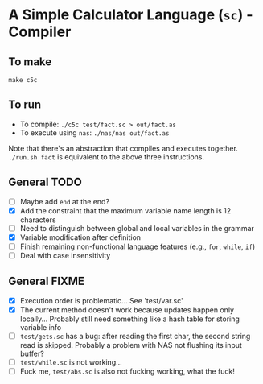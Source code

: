 # A Simple Calculator Language (`sc`) - Compiler

## To make

`make c5c`

## To run

- To compile: `./c5c test/fact.sc > out/fact.as`
- To execute using `nas`: `./nas/nas out/fact.as`

Note that there's an abstraction that compiles and executes together. `./run.sh fact` is equivalent to the above three instructions.

## General TODO

- [ ] Maybe add `end` at the end?
- [x] Add the constraint that the maximum variable name length is 12 characters
- [ ] Need to distinguish between global and local variables in the grammar
- [x] Variable modification after definition
- [ ] Finish remaining non-functional language features (e.g., `for`, `while`, `if`)
- [ ] Deal with case insensitivity

## General FIXME

- [x] Execution order is problematic... See 'test/var.sc'
- [x] The current method doesn't work because updates happen only locally... Probably still need something like a hash table for storing variable info
- [ ] `test/gets.sc` has a bug: after reading the first char, the second string read is skipped. Probably a problem with NAS not flushing its input buffer?
- [ ] `test/while.sc` is not working...
- [ ] Fuck me, `test/abs.sc` is also not fucking working, what the fuck!
